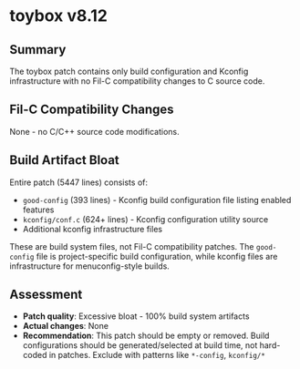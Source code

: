 # toybox v8.12

## Summary
The toybox patch contains only build configuration and Kconfig infrastructure with no Fil-C compatibility changes to C source code.

## Fil-C Compatibility Changes
None - no C/C++ source code modifications.

## Build Artifact Bloat
Entire patch (5447 lines) consists of:
- `good-config` (393 lines) - Kconfig build configuration file listing enabled features
- `kconfig/conf.c` (624+ lines) - Kconfig configuration utility source
- Additional kconfig infrastructure files

These are build system files, not Fil-C compatibility patches. The `good-config` file is project-specific build configuration, while kconfig files are infrastructure for menuconfig-style builds.

## Assessment
- **Patch quality**: Excessive bloat - 100% build system artifacts
- **Actual changes**: None
- **Recommendation**: This patch should be empty or removed. Build configurations should be generated/selected at build time, not hard-coded in patches. Exclude with patterns like `*-config`, `kconfig/*`
